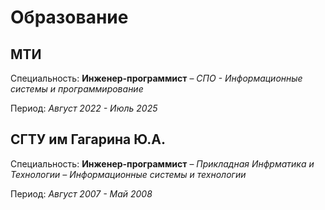 # Образование

## МТИ

Специальность: **Инженер-программист** – *СПО - Информационные системы и программирование*

Период: *Август 2022 - Июль 2025*

## СГТУ им Гагарина Ю.А.

Специальность: **Инженер-программист** – *Прикладная Инфрматика и Технологии – Информационные системы и технологии*

Период: *Август 2007 - Май 2008*
